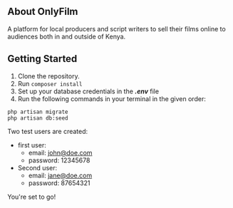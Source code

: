 ## About OnlyFilm

A platform for local producers and script writers to sell their films online to audiences both in and outside of Kenya.

## Getting Started

1. Clone the repository.
2. Run `composer install`
3. Set up your database credentials in the ***.env*** file
4. Run the following commands in your terminal in the given order:
```
php artisan migrate
php artisan db:seed
```
Two test users are created:
- first user:
  - email: john@doe.com
  - password: 12345678
- Second user:
  - email: jane@doe.com
  - password: 87654321
        
You're set to go!
